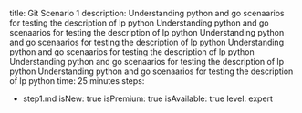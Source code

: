 title: Git Scenario 1
description: Understanding python and go scenaarios for testing the description of lp python Understanding python and go scenaarios for testing the description of lp python Understanding python and go scenaarios for testing the description of lp python Understanding python and go scenaarios for testing the description of lp python Understanding python and go scenaarios for testing the description of lp python Understanding python and go scenaarios for testing the description of lp python
time: 25 minutes
steps:
  - step1.md
isNew: true
isPremium: true
isAvailable: true
level: expert
